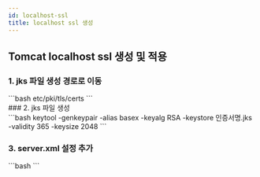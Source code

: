 ```yaml
---
id: localhost-ssl
title: localhost ssl 생성
---
```


## Tomcat localhost ssl 생성 및 적용


### 1. jks 파일 생성 경로로 이동
<div style={{marginLeft:'1.5rem'}}>
```bash
etc/pki/tls/certs
```
</div>
### 2. jks 파일 생성
<div style={{marginLeft:'1.5rem'}}>
```bash
keytool -genkeypair -alias basex -keyalg RSA -keystore 인증서명.jks -validity 365 -keysize 2048
```
</div>

### 3. server.xml 설정 추가
<div style={{marginLeft:'1.5rem'}}>
```bash
 <Connector port="443" protocol="org.apache.coyote.http11.Http11NioProtocol"
    SSLEnabled="true"
    maxThreads="150"
    scheme="https"
    secure="true"
    keystoreFile="/etc/pki/tls/certs/인증서명.jks"
    keystorePass="인증서 비밀번호"
    clientAuth="false"
    sslProtocol="TLS"
/>
```
</div>